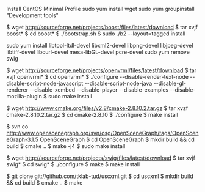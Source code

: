 Install CentOS
Minimal Profile
sudo yum install wget
sudo yum groupinstall "Development tools"


$ wget http://sourceforge.net/projects/boost/files/latest/download
$ tar xvjf boost*
$ cd boost*
$ ./bootstrap.sh
$ sudo ./b2 --layout=tagged install

sudo yum install libtool-ltdl-devel libxml2-devel libpng-devel libjpeg-devel libtiff-devel libcurl-devel mesa-libGL-devel pcre-devel
sudo yum remove swig

$ wget http://sourceforge.net/projects/openvrml/files/latest/download
$ tar xvjf openvrml*
$ cd openvrml*
$ ./configure --disable-render-text-node --disable-script-node-javascript --disable-script-node-java --disable-gl-renderer --disable-xembed --disable-player --disable-examples --disable-mozilla-plugin
$ sudo make install

$ wget http://www.cmake.org/files/v2.8/cmake-2.8.10.2.tar.gz
$ tar xvzf cmake-2.8.10.2.tar.gz
$ cd cmake-2.8.10
$ ./configure
$ make install

$ svn co http://www.openscenegraph.org/svn/osg/OpenSceneGraph/tags/OpenSceneGraph-3.1.5 OpenSceneGraph
$ cd OpenSceneGraph
$ mkdir build && cd build
$ cmake ..
$ make -j4
$ sudo make install

$ wget http://sourceforge.net/projects/swig/files/latest/download
$ tar xvjf swig*
$ cd swig*
$ ./configure
$ make
$ make install

$ git clone git://github.com/tklab-tud/uscxml.git
$ cd uscxml
$ mkdir build && cd build
$ cmake ..
$ make

